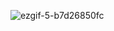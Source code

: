 ![ezgif-5-b7d26850fc](https://user-images.githubusercontent.com/49518103/185110777-35d3e42a-3109-47ae-b2d6-84b4d402073e.gif)

